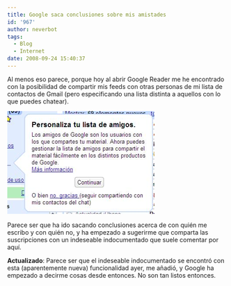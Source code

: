 ```yaml
---
title: Google saca conclusiones sobre mis amistades
id: '967'
author: neverbot
tags:
  - Blog
  - Internet
date: 2008-09-24 15:40:37
---
```


Al menos eso parece, porque hoy al abrir Google Reader me he encontrado con la posibilidad de compartir mis feeds con otras personas de mi lista de contactos de Gmail (pero especificando una lista distinta a aquellos con lo que puedes chatear).

![Amigos en Google Reader](./google-saca-conclusiones-sobre-mis-amistades/amigos_google_reader.jpg "Amigos en Google Reader")

Parece ser que ha ido sacando conclusiones acerca de con quién me escribo y con quién no, y ha empezado a sugerirme que comparta las suscripciones con un indeseable indocumentado que suele comentar por aquí.

**Actualizado**: Parece ser que el indeseable indocumentado se encontró con esta (aparentemente nueva) funcionalidad ayer, me añadió, y Google ha empezado a decirme cosas desde entonces. No son tan listos entonces.